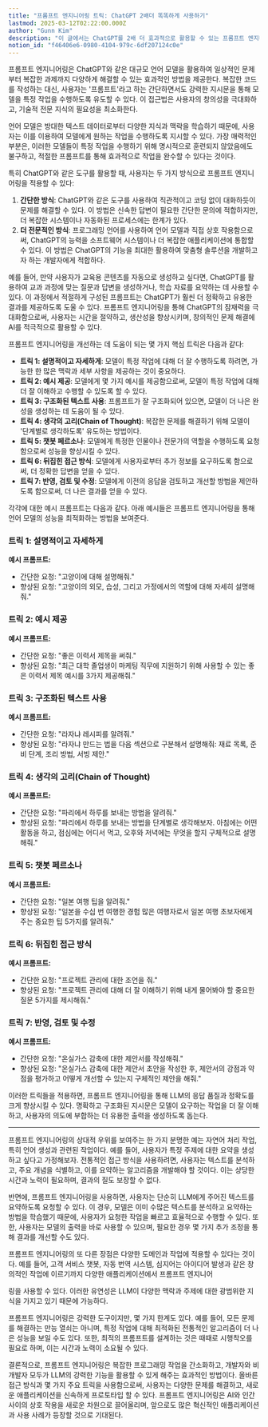 ```yaml
---
title: "프롬프트 엔지니어링 트릭: ChatGPT 2배더 똑똑하게 사용하기"
lastmod: 2025-03-12T02:22:00.000Z
author: "Gunn Kim"
description: "이 글에서는 ChatGPT를 2배 더 효과적으로 활용할 수 있는 프롬프트 엔지니어링 기술을 소개합니다. 설명적인 프롬프트 작성부터 구조화된 텍스트 사용까지, 7가지 주요 트릭과 그 적용 예시를 통해 어떻게 ChatGPT의 응답 품질과 정확도를 극대화할 수 있는지 탐구합니다. 이러한 전략들을 통해 개발자와 비개발자 모두 AI를 더 깊이 이해하고, 일상적인 문제 해결부터 복잡한 작업 수행까지 다양한 영역에서 ChatGPT의 성능을 최적화할 수 있습니다."
notion_id: "f46406e6-0980-4104-979c-6df207124c0e"
---
```


프롬프트 엔지니어링은 ChatGPT와 같은 대규모 언어 모델을 활용하여 일상적인 문제부터 복잡한 과제까지 다양하게 해결할 수 있는 효과적인 방법을 제공한다. 복잡한 코드를 작성하는 대신, 사용자는 '프롬프트'라고 하는 간단하면서도 강력한 지시문을 통해 모델을 특정 작업을 수행하도록 유도할 수 있다. 이 접근법은 사용자의 창의성을 극대화하고, 기술적 전문 지식의 필요성을 최소화한다.

언어 모델은 방대한 텍스트 데이터로부터 다양한 지식과 맥락을 학습하기 때문에, 사용자는 이를 이용하여 모델에게 원하는 작업을 수행하도록 지시할 수 있다. 가장 매력적인 부분은, 이러한 모델들이 특정 작업을 수행하기 위해 명시적으로 훈련되지 않았음에도 불구하고, 적절한 프롬프트를 통해 효과적으로 작업을 완수할 수 있다는 것이다.

특히 ChatGPT와 같은 도구를 활용할 때, 사용자는 두 가지 방식으로 프롬프트 엔지니어링을 적용할 수 있다:

1. **간단한 방식**: ChatGPT와 같은 도구를 사용하여 직관적이고 코딩 없이 대화하듯이 문제를 해결할 수 있다. 이 방법은 신속한 답변이 필요한 간단한 문의에 적합하지만, 더 복잡한 시스템이나 자동화된 프로세스에는 한계가 있다.
1. **더 전문적인 방식**: 프로그래밍 언어를 사용하여 언어 모델과 직접 상호 작용함으로써, ChatGPT의 능력을 소프트웨어 시스템이나 더 복잡한 애플리케이션에 통합할 수 있다. 이 방법은 ChatGPT의 기능을 최대한 활용하여 맞춤형 솔루션을 개발하고자 하는 개발자에게 적합하다.

예를 들어, 만약 사용자가 교육용 콘텐츠를 자동으로 생성하고 싶다면, ChatGPT를 활용하여 교과 과정에 맞는 질문과 답변을 생성하거나, 학습 자료를 요약하는 데 사용할 수 있다. 이 과정에서 적절하게 구성된 프롬프트는 ChatGPT가 훨씬 더 정확하고 유용한 결과를 제공하도록 도울 수 있다. 프롬프트 엔지니어링을 통해 ChatGPT의 잠재력을 극대화함으로써, 사용자는 시간을 절약하고, 생산성을 향상시키며, 창의적인 문제 해결에 AI를 적극적으로 활용할 수 있다.

프롬프트 엔지니어링을 개선하는 데 도움이 되는 몇 가지 핵심 트릭은 다음과 같다:

- **트릭 1: 설명적이고 자세하게**: 모델이 특정 작업에 대해 더 잘 수행하도록 하려면, 가능한 한 많은 맥락과 세부 사항을 제공하는 것이 중요하다.
- **트릭 2: 예시 제공**: 모델에게 몇 가지 예시를 제공함으로써, 모델이 특정 작업에 대해 더 잘 이해하고 수행할 수 있도록 할 수 있다.
- **트릭 3: 구조화된 텍스트 사용**: 프롬프트가 잘 구조화되어 있으면, 모델이 더 나은 완성을 생성하는 데 도움이 될 수 있다.
- **트릭 4: 생각의 고리(Chain of Thought)**: 복잡한 문제를 해결하기 위해 모델이 '단계별로 생각하도록' 유도하는 방법이다.
- **트릭 5: 챗봇 페르소나**: 모델에게 특정한 인물이나 전문가의 역할을 수행하도록 요청함으로써 성능을 향상시킬 수 있다.
- **트릭 6: 뒤집힌 접근 방식**: 모델에게 사용자로부터 추가 정보를 요구하도록 함으로써, 더 정확한 답변을 얻을 수 있다.
- **트릭 7: 반영, 검토 및 수정**: 모델에게 이전의 응답을 검토하고 개선할 방법을 제안하도록 함으로써, 더 나은 결과를 얻을 수 있다.


각각에 대한 예시 프롬프트는 다음과 같다. 아래 예시들은 프롬프트 엔지니어링을 통해 언어 모델의 성능을 최적화하는 방법을 보여준다.

### **트릭 1: 설명적이고 자세하게**

**예시 프롬프트:**

- 간단한 요청: "고양이에 대해 설명해줘."
- 향상된 요청: "고양이의 외모, 습성, 그리고 가정에서의 역할에 대해 자세히 설명해줘."

### **트릭 2: 예시 제공**

**예시 프롬프트:**

- 간단한 요청: "좋은 이력서 제목을 써줘."
- 향상된 요청: "최근 대학 졸업생이 마케팅 직무에 지원하기 위해 사용할 수 있는 좋은 이력서 제목 예시를 3가지 제공해줘."

### **트릭 3: 구조화된 텍스트 사용**

**예시 프롬프트:**

- 간단한 요청: "라자냐 레시피를 알려줘."
- 향상된 요청: "라자냐 만드는 법을 다음 섹션으로 구분해서 설명해줘: 재료 목록, 준비 단계, 조리 방법, 서빙 제안."

### **트릭 4: 생각의 고리(Chain of Thought)**

**예시 프롬프트:**

- 간단한 요청: "파리에서 하루를 보내는 방법을 알려줘."
- 향상된 요청: "파리에서 하루를 보내는 방법을 단계별로 생각해보자. 아침에는 어떤 활동을 하고, 점심에는 어디서 먹고, 오후와 저녁에는 무엇을 할지 구체적으로 설명해줘."

### **트릭 5: 챗봇 페르소나**

**예시 프롬프트:**

- 간단한 요청: "일본 여행 팁을 알려줘."
- 향상된 요청: "일본을 수십 번 여행한 경험 많은 여행자로서 일본 여행 초보자에게 주는 중요한 팁 5가지를 알려줘."

### **트릭 6: 뒤집힌 접근 방식**

**예시 프롬프트:**

- 간단한 요청: "프로젝트 관리에 대한 조언을 줘."
- 향상된 요청: "프로젝트 관리에 대해 더 잘 이해하기 위해 내게 물어봐야 할 중요한 질문 5가지를 제시해줘."

### **트릭 7: 반영, 검토 및 수정**

**예시 프롬프트:**

- 간단한 요청: "온실가스 감축에 대한 제안서를 작성해줘."
- 향상된 요청: "온실가스 감축에 대한 제안서 초안을 작성한 후, 제안서의 강점과 약점을 평가하고 어떻게 개선할 수 있는지 구체적인 제안을 해줘."


이러한 트릭들을 적용하면, 프롬프트 엔지니어링을 통해 LLM의 응답 품질과 정확도를 크게 향상시킬 수 있다. 명확하고 구조화된 지시문은 모델이 요구하는 작업을 더 잘 이해하고, 사용자의 의도에 부합하는 더 유용한 출력을 생성하도록 돕는다.

---

프롬프트 엔지니어링의 상대적 우위를 보여주는 한 가지 분명한 예는 자연어 처리 작업, 특히 언어 생성과 관련된 작업이다. 예를 들어, 사용자가 특정 주제에 대한 요약을 생성하고 싶다고 가정해보자. 전통적인 접근 방식을 사용하려면, 사용자는 텍스트를 분석하고, 주요 개념을 식별하고, 이를 요약하는 알고리즘을 개발해야 할 것이다. 이는 상당한 시간과 노력이 필요하며, 결과의 질도 보장할 수 없다.

반면에, 프롬프트 엔지니어링을 사용하면, 사용자는 단순히 LLM에게 주어진 텍스트를 요약하도록 요청할 수 있다. 이 경우, 모델은 이미 수많은 텍스트를 분석하고 요약하는 방법을 학습했기 때문에, 사용자가 요청한 작업을 빠르고 효율적으로 수행할 수 있다. 또한, 사용자는 모델의 출력을 바로 사용할 수 있으며, 필요한 경우 몇 가지 추가 조정을 통해 결과를 개선할 수도 있다.

프롬프트 엔지니어링의 또 다른 장점은 다양한 도메인과 작업에 적용할 수 있다는 것이다. 예를 들어, 고객 서비스 챗봇, 자동 번역 시스템, 심지어는 아이디어 발생과 같은 창의적인 작업에 이르기까지 다양한 애플리케이션에서 프롬프트 엔지니어

링을 사용할 수 있다. 이러한 유연성은 LLM이 다양한 맥락과 주제에 대한 광범위한 지식을 가지고 있기 때문에 가능하다.

프롬프트 엔지니어링은 강력한 도구이지만, 몇 가지 한계도 있다. 예를 들어, 모든 문제를 해결하는 만능 열쇠는 아니며, 특정 작업에 대해 최적화된 전통적인 알고리즘이 더 나은 성능을 보일 수도 있다. 또한, 최적의 프롬프트를 설계하는 것은 때때로 시행착오를 필요로 하며, 이는 시간과 노력이 소요될 수 있다.

결론적으로, 프롬프트 엔지니어링은 복잡한 프로그래밍 작업을 간소화하고, 개발자와 비개발자 모두가 LLM의 강력한 기능을 활용할 수 있게 해주는 효과적인 방법이다. 올바른 접근 방식과 몇 가지 주요 트릭을 사용함으로써, 사용자는 다양한 문제를 해결하고, 새로운 애플리케이션을 신속하게 프로토타입 할 수 있다. 프롬프트 엔지니어링은 AI와 인간 사이의 상호 작용을 새로운 차원으로 끌어올리며, 앞으로도 많은 혁신적인 애플리케이션과 사용 사례가 등장할 것으로 기대된다.

